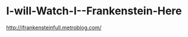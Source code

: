 I-will-Watch-I--Frankenstein-Here
=================================

http://ifrankensteinfull.metroblog.com/
